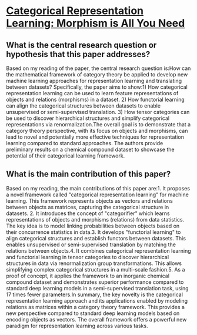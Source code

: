 # [Categorical Representation Learning: Morphism is All You Need](https://arxiv.org/abs/2103.14770)

## What is the central research question or hypothesis that this paper addresses?

Based on my reading of the paper, the central research question is:How can the mathematical framework of category theory be applied to develop new machine learning approaches for representation learning and translating between datasets? Specifically, the paper aims to show:1) How categorical representation learning can be used to learn feature representations of objects and relations (morphisms) in a dataset. 2) How functorial learning can align the categorical structures between datasets to enable unsupervised or semi-supervised translation. 3) How tensor categories can be used to discover hierarchical structures and simplify categorical representations via renormalization.The overall goal is to demonstrate that a category theory perspective, with its focus on objects and morphisms, can lead to novel and potentially more effective techniques for representation learning compared to standard approaches. The authors provide preliminary results on a chemical compound dataset to showcase the potential of their categorical learning framework.


## What is the main contribution of this paper?

Based on my reading, the main contributions of this paper are:1. It proposes a novel framework called "categorical representation learning" for machine learning. This framework represents objects as vectors and relations between objects as matrices, capturing the categorical structure in datasets. 2. It introduces the concept of "categorifier" which learns representations of objects and morphisms (relations) from data statistics. The key idea is to model linking probabilities between objects based on their concurrence statistics in data.3. It develops "functorial learning" to align categorical structures and establish functors between datasets. This enables unsupervised or semi-supervised translation by matching the relations between objects.4. It combines categorical representation learning and functorial learning in tensor categories to discover hierarchical structures in data via renormalization group transformations. This allows simplifying complex categorical structures in a multi-scale fashion.5. As a proof of concept, it applies the framework to an inorganic chemical compound dataset and demonstrates superior performance compared to standard deep learning models in a semi-supervised translation task, using 17 times fewer parameters.In summary, the key novelty is the categorical representation learning approach and its applications enabled by modeling relations as matrices within a category theory framework. This provides a new perspective compared to standard deep learning models based on encoding objects as vectors. The overall framework offers a powerful new paradigm for representation learning across various tasks.
